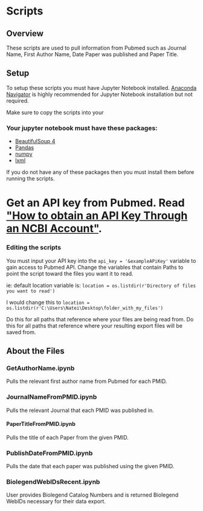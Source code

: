 # Scripts
## Overview
These scripts are used to pull information from Pubmed such as Journal Name, First Author Name, Date Paper was published and Paper Title.

## Setup
To setup these scripts you must have Jupyter Notebook installed. [Anaconda Navigator](https://docs.anaconda.com/anaconda/install/) is highly recommended for Jupyter Notebook installation but not required.

Make sure to copy the scripts into your 
### Your jupyter notebook must have these packages:
* [BeautifulSoup 4](https://www.geeksforgeeks.org/beautifulsoup-installation-python/)
* [Pandas](https://pandas.pydata.org/docs/getting_started/install.html)
* [numpy](https://numpy.org/install/)
* [lxml](https://pypi.org/project/lxml/)

If you do not have any of these packages then you must install them before running the scripts.


# Get an API key from Pubmed. Read ["How to obtain an API Key Through an NCBI Account"](https://support.nlm.nih.gov/knowledgebase/article/KA-05317/en-us).

### Editing the scripts
You must input your API key into the ```api_key = '&exampleAPiKey'``` variable to gain access to Pubmed API.
Change the variables that contain Paths to point the script toward the files you want it to read.

ie: default location variable is: ```location = os.listdir(r'Directory of files you want to read')```

I would change this to ```location = os.listdir(r'C:\Users\Natei\Desktop\folder_with_my_files')```

Do this for all paths that reference where your files are being read from.
Do this for all paths that reference where your resulting export files will be saved from.

## About the Files

### GetAuthorName.ipynb
Pulls the relevant first author name from Pubmed for each PMID.

### JournalNameFromPMID.ipynb
Pulls the relevant Journal that each PMID was published in.

#### PaperTitleFromPMID.ipynb
Pulls the title of each Paper from the given PMID.

### PublishDateFromPMID.ipynb
Pulls the date that each paper was published using the given PMID.

### BiolegendWebIDsRecent.ipynb
User provides Biolegend Catalog Numbers and is returned Biolegend WebIDs necessary for their data export.
